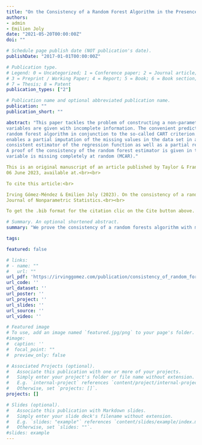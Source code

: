 ```yaml
---
title: "On the Consistency of a Random Forest Algorithm in the Presence of Missing Entries"
authors:
- admin
- Emilien Joly
date: "2021-05-20T00:00:00Z"
doi: ""

# Schedule page publish date (NOT publication's date).
publishDate: "2017-01-01T00:00:00Z"

# Publication type.
# Legend: 0 = Uncategorized; 1 = Conference paper; 2 = Journal article;
# 3 = Preprint / Working Paper; 4 = Report; 5 = Book; 6 = Book section;
# 7 = Thesis; 8 = Patent
publication_types: ["2"]

# Publication name and optional abbreviated publication name.
publication: ""
publication_short: ""

abstract: "This paper tackles the problem of constructing a non-parametric predictor when the latent
variables are given with incomplete information. The convenient predictor for this task is the
random forest algorithm in conjunction to the so-called CART criterion. The proposed technique
enables a partial imputation of the missing values in the data set in a way that suits both a
consistent estimator of the regression function as well as a partial recovery of the missing values.
A proof of the consistency of the random forest estimator is given in the case where each latent
variable is missing completely at random (MCAR)."

This is an original manuscript of an article published by Taylor & Francis in Journal of Nonparametric Statistics on
06 June 2023, available at.<br><br>

To cite this article:<br>

Irving Gómez-Méndez & Emilien Joly (2023). On the consistency of a random forest algorithm in the presence of missing entries,
Journal of Nonparametric Statistics.<br><br>

To get the .bib format for the citation clic on the Cite button above.

# Summary. An optional shortened abstract.
summary: "We prove the consistency of a random forests algorithm with missing entries."

tags:

featured: false

# links:
# - name: ""
#   url: ""
url_pdf: 'https://irvinggomez.com/publication/consistency_of_random_forests_with_missing_values/Consistency_Missing_Random_Forests.pdf'
url_code: ''
url_dataset: ''
url_poster: ''
url_project: ''
url_slides: ''
url_source: ''
url_video: ''

# Featured image
# To use, add an image named `featured.jpg/png` to your page's folder.
#image:
#  caption: ''
#  focal_point: ""
#  preview_only: false

# Associated Projects (optional).
#   Associate this publication with one or more of your projects.
#   Simply enter your project's folder or file name without extension.
#   E.g. `internal-project` references `content/project/internal-project/index.md`.
#   Otherwise, set `projects: []`.
projects: []

# Slides (optional).
#   Associate this publication with Markdown slides.
#   Simply enter your slide deck's filename without extension.
#   E.g. `slides: "example"` references `content/slides/example/index.md`.
#   Otherwise, set `slides: ""`.
#slides: example
---
```

